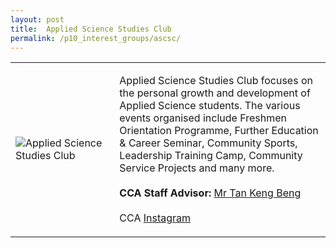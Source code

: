 ```yaml
---
layout: post
title:  Applied Science Studies Club
permalink: /p10_interest_groups/ascsc/
---
```


<table>
    <tr>
        <td style="width:33%"><image src="{{site.baseurl}}/images/CCA_ascsc.jpg" style="display:block;margin-left:auto;margin-right:auto;" alt="Applied Science Studies Club"></image></td>
        <td>
            <p>
                Applied Science Studies Club focuses on the personal growth and development of Applied Science students. The various events organised include Freshmen Orientation Programme, Further Education & Career Seminar, Community Sports, Leadership Training Camp, Community Service Projects and many more.<br>
                <br>
                <b>CCA Staff Advisor:</b> <a href="mailto:kengbeng@tp.edu.sg">Mr Tan Keng Beng</a><br>
                <br>
                CCA <a href="https://www.instagram.com/ascstudiesclub">Instagram</a>
            </p>
        </td>
    </tr>
 
</table>
